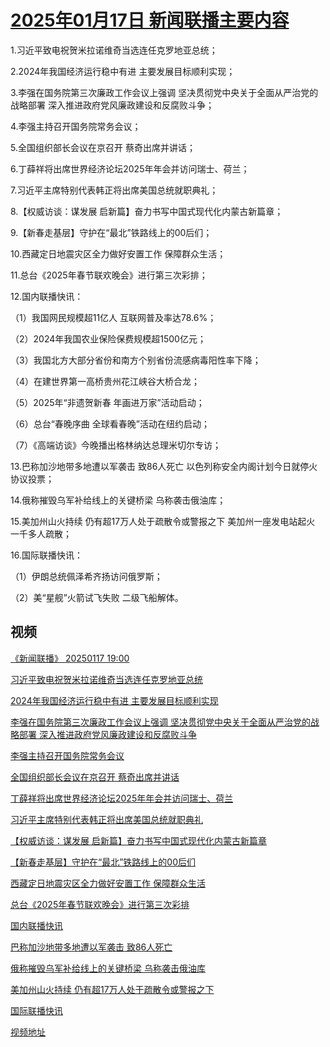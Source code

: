 # [2025年01月17日 新闻联播主要内容](https://tv.cctv.com/lm/xwlb/day/20250117.shtml)

1.习近平致电祝贺米拉诺维奇当选连任克罗地亚总统；

2.2024年我国经济运行稳中有进 主要发展目标顺利实现；

3.李强在国务院第三次廉政工作会议上强调 坚决贯彻党中央关于全面从严治党的战略部署 深入推进政府党风廉政建设和反腐败斗争；

4.李强主持召开国务院常务会议；

5.全国组织部长会议在京召开 蔡奇出席并讲话；

6.丁薛祥将出席世界经济论坛2025年年会并访问瑞士、荷兰；

7.习近平主席特别代表韩正将出席美国总统就职典礼；

8.【权威访谈：谋发展 启新篇】奋力书写中国式现代化内蒙古新篇章；

9.【新春走基层】守护在“最北”铁路线上的00后们；

10.西藏定日地震灾区全力做好安置工作 保障群众生活；

11.总台《2025年春节联欢晚会》进行第三次彩排；

12.国内联播快讯：

（1）我国网民规模超11亿人 互联网普及率达78.6%；

（2）2024年我国农业保险保费规模超1500亿元；

（3）我国北方大部分省份和南方个别省份流感病毒阳性率下降；

（4）在建世界第一高桥贵州花江峡谷大桥合龙；

（5）2025年“非遗贺新春 年画进万家”活动启动；

（6）总台“春晚序曲 全球看春晚”活动在纽约启动；

（7）《高端访谈》今晚播出格林纳达总理米切尔专访；

13.巴称加沙地带多地遭以军袭击 致86人死亡 以色列称安全内阁计划今日就停火协议投票；

14.俄称摧毁乌军补给线上的关键桥梁 乌称袭击俄油库；

15.美加州山火持续 仍有超17万人处于疏散令或警报之下 美加州一座发电站起火 一千多人疏散；

16.国际联播快讯：

（1）伊朗总统佩泽希齐扬访问俄罗斯；

（2）美“星舰”火箭试飞失败 二级飞船解体。

## 视频

[《新闻联播》 20250117 19:00](https://tv.cctv.com/2025/01/17/VIDENQkOiwIKkdplTCAuFaug250117.shtml)

[习近平致电祝贺米拉诺维奇当选连任克罗地亚总统](https://tv.cctv.com/2025/01/17/VIDEoOtAmd4xbJYYHN0SxSQP250117.shtml)

[2024年我国经济运行稳中有进 主要发展目标顺利实现](https://tv.cctv.com/2025/01/17/VIDEiwhXIFja358kLkiKUeDm250117.shtml)

[李强在国务院第三次廉政工作会议上强调 坚决贯彻党中央关于全面从严治党的战略部署 深入推进政府党风廉政建设和反腐败斗争](https://tv.cctv.com/2025/01/17/VIDEKgeUk9Ea52hX7xFUDwrD250117.shtml)

[李强主持召开国务院常务会议](https://tv.cctv.com/2025/01/17/VIDEwmgixmHq8OPcn0HpFaCZ250117.shtml)

[全国组织部长会议在京召开 蔡奇出席并讲话](https://tv.cctv.com/2025/01/17/VIDEsnKnemTrgYFEp6W0gXP6250117.shtml)

[丁薛祥将出席世界经济论坛2025年年会并访问瑞士、荷兰](https://tv.cctv.com/2025/01/17/VIDElWRrVjfnJLYvZjdvrMEa250117.shtml)

[习近平主席特别代表韩正将出席美国总统就职典礼](https://tv.cctv.com/2025/01/17/VIDEJoWGlTzyzTui9NaAkYQ2250117.shtml)

[【权威访谈：谋发展 启新篇】奋力书写中国式现代化内蒙古新篇章](https://tv.cctv.com/2025/01/17/VIDE08FVYKOnIuYL9pQj2WnL250117.shtml)

[【新春走基层】守护在“最北”铁路线上的00后们](https://tv.cctv.com/2025/01/17/VIDEbcnD0yDEsCOxov82gmiH250117.shtml)

[西藏定日地震灾区全力做好安置工作 保障群众生活](https://tv.cctv.com/2025/01/17/VIDEid1kvtF8s1gCRmqN2giU250117.shtml)

[总台《2025年春节联欢晚会》进行第三次彩排](https://tv.cctv.com/2025/01/17/VIDEwh3vCPCBuLhtjXLbRuFQ250117.shtml)

[国内联播快讯](https://tv.cctv.com/2025/01/17/VIDEMPUwRnvEdwyO8hjSGolk250117.shtml)

[巴称加沙地带多地遭以军袭击 致86人死亡](https://tv.cctv.com/2025/01/17/VIDElXZFHq1TyygjoRycfWbP250117.shtml)

[俄称摧毁乌军补给线上的关键桥梁 乌称袭击俄油库](https://tv.cctv.com/2025/01/17/VIDEYccM1XyEj9uvoArtrUO1250117.shtml)

[美加州山火持续 仍有超17万人处于疏散令或警报之下](https://tv.cctv.com/2025/01/17/VIDEAZ2vhOFcwWNPh5mEeITg250117.shtml)

[国际联播快讯](https://tv.cctv.com/2025/01/17/VIDEXn91LrgIXcTIddwh6qd8250117.shtml)

[视频地址](https://tv.cctv.com/lm/xwlb/day/20250117.shtml) 

